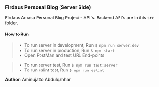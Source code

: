 ### Firdaus Personal Blog (Server Side)
Firdaus Amasa Personal Blog Project - API's. Backend API's are in this `src` folder.
#### How to Run
>- To run server in development, Run `$ npm run server:dev`
>- To run server in production, Run `$ npm start`
>- Open PostMan and test URL End-points

>- To run server test, Run `$ npm run test:server`
>- To run eslint test, Run `$ npm run eslint`

**Author:** Aminujatto Abdulqahhar